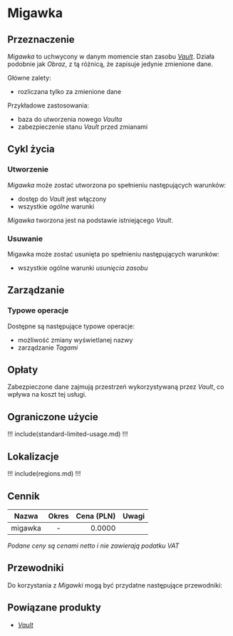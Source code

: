 # Migawka

## Przeznaczenie

*Migawka* to uchwycony w danym momencie stan zasobu *[Vault](/resource/storage/vault.md)*. Działa podobnie jak *Obraz*, z tą różnicą, że zapisuje jedynie zmienione dane.

Główne zalety:

 * rozliczana tylko za zmienione dane

Przykładowe zastosowania:

 * baza do utworzenia nowego *Vaulta*
 * zabezpieczenie stanu *Vault* przed zmianami

## Cykl życia

### Utworzenie

*Migawka* może zostać utworzona po spełnieniu następujących warunków:

 * dostęp do *Vault* jest włączony
 * wszystkie *ogólne* warunki

*Migawka* tworzona jest na podstawie istniejącego *Vault*.

### Usuwanie

Migawka może zostać usunięta po spełnieniu następujących warunków:

 * wszystkie ogólne warunki *usunięcia zasobu*

## Zarządzanie

### Typowe operacje

Dostępne są następujące typowe operacje:

 * możliwość zmiany wyświetlanej nazwy
 * zarządzanie *Tagami*

## Opłaty

Zabezpieczone dane zajmują przestrzeń wykorzystywaną przez *Vault*, co wpływa na koszt tej usługi.

## Ograniczone użycie

!!! include(standard-limited-usage.md) !!!

<!--
Transfer is not availabe due following reason:
- snapshot is composite of multiple resources
-->

## Lokalizacje

!!! include(regions.md) !!!

## Cennik

Nazwa              | Okres  | Cena (PLN) | Uwagi
------------------ | :----: | ---------: | :----:
migawka            |   -    |     0.0000 |

*Podane ceny są cenami netto i nie zawierają podatku VAT*

## Przewodniki

Do korzystania z *Migawki* mogą być przydatne następujące przewodniki:

<PageList path_re="guide/storage/snapshot/"/>

## Powiązane produkty

 * *[Vault](/resource/storage/vault.md)*